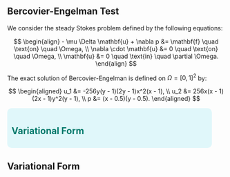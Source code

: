 ## Bercovier-Engelman Test

We consider the steady Stokes problem defined by the following equations:

$$
\begin{align} 
    - \mu \Delta \mathbf{u} + \nabla p &= \mathbf{f} \quad \text{on} \quad \Omega, \\
    \nabla \cdot \mathbf{u} &= 0 \quad \text{on} \quad \Omega, \\
    \mathbf{u} &= 0 \quad \text{in} \quad \partial \Omega.
\end{align}
$$

The exact solution of Bercovier-Engelman is defined on $\Omega=[ 0, 1 ]^2$ by:

$$
\begin{aligned}
    u_1 &= -256y(y - 1)(2y - 1)x^2(x - 1), \\
    u_2 &= 256x(x - 1)(2x - 1)y^2(y - 1), \\
    p &= (x - 0.5)(y - 0.5).
\end{aligned}
$$
<div style="background-color: #e0f7fa; border-radius: 10px; padding: 10px; width:90%;">
    <h2 style="color: #00796b;">Variational Form</h2>
</div>


## Variational Form
